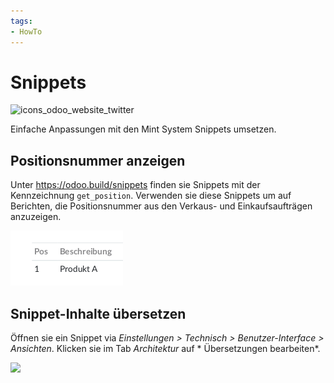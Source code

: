 ```yaml
---
tags:
- HowTo
---
```

# Snippets
![icons_odoo_website_twitter](assets/icons_odoo_website_twitter.png)

Einfache Anpassungen mit den Mint System Snippets umsetzen.

## Positionsnummer anzeigen

Unter <https://odoo.build/snippets> finden sie Snippets mit der Kennzeichnung `get_position`. Verwenden sie diese Snippets um auf Berichten, die Positionsnummer aus den Verkaus- und Einkaufsaufträgen anzuzeigen.

![](assets/Snippets%20Positionsnummer%20anzeigen.png)

## Snippet-Inhalte übersetzen

Öffnen sie ein Snippet via *Einstellungen > Technisch > Benutzer-Interface > Ansichten*. Klicken sie im Tab *Architektur* auf * Übersetzungen bearbeiten*.

![](assets/Snippet%20Übersetzung.png)